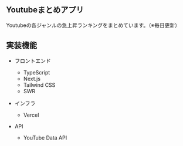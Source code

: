 ## Youtubeまとめアプリ

Youtubeの各ジャンルの急上昇ランキングをまとめています。（※毎日更新）

## 実装機能

- フロントエンド

  - TypeScript
  - Next.js
  - Tailwind CSS
  - SWR

- インフラ

  - Vercel

- API

  - YouTube Data API
